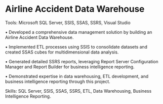 # Airline Accident Data Warehouse

Tools: Microsoft SQL Server, SSIS, SSAS, SSRS, Visual Studio




•	Developed a comprehensive data management solution by building an Airline Accident Data Warehouse.



•	Implemented ETL processes using SSIS to consolidate datasets and created SSAS cubes for multidimensional data analysis.



•	Generated detailed SSRS reports, leveraging Report Server Configuration Manager and Report Builder for business intelligence reporting.



•	Demonstrated expertise in data warehousing, ETL development, and business intelligence reporting through this project.




Skills: SQL Server, SSIS, SSAS, SSRS, ETL, Data Warehousing, Business Intelligence Reporting.



